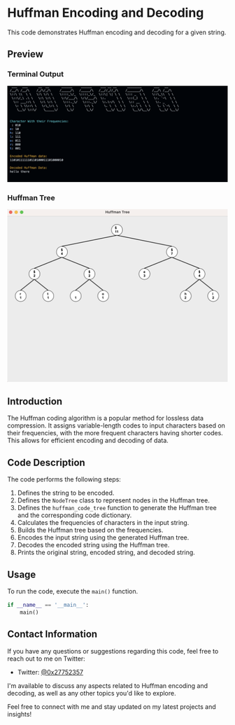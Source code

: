 # Huffman Encoding and Decoding

This code demonstrates Huffman encoding and decoding for a given string.

## Preview

### Terminal Output

![Terminal Output](media/../media%20/terminal.png)

### Huffman Tree

![Huffman Tree](media/../media%20/tree.png)

## Introduction

The Huffman coding algorithm is a popular method for lossless data compression. It assigns variable-length codes to input characters based on their frequencies, with the more frequent characters having shorter codes. This allows for efficient encoding and decoding of data.

## Code Description

The code performs the following steps:

1. Defines the string to be encoded.
2. Defines the `NodeTree` class to represent nodes in the Huffman tree.
3. Defines the `huffman_code_tree` function to generate the Huffman tree and the corresponding code dictionary.
4. Calculates the frequencies of characters in the input string.
5. Builds the Huffman tree based on the frequencies.
6. Encodes the input string using the generated Huffman tree.
7. Decodes the encoded string using the Huffman tree.
8. Prints the original string, encoded string, and decoded string.

## Usage

To run the code, execute the `main()` function.

```python
if __name__ == '__main__':
    main()
```


## Contact Information

If you have any questions or suggestions regarding this code, feel free to reach out to me on Twitter:

- Twitter: [@0x27752357](https://twitter.com/0x27752357)

I'm available to discuss any aspects related to Huffman encoding and decoding, as well as any other topics you'd like to explore.

Feel free to connect with me and stay updated on my latest projects and insights!
